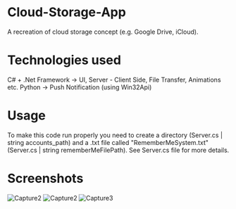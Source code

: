 # Cloud-Storage-App 

A recreation of cloud storage concept (e.g. Google Drive, iCloud).

# Technologies used
C# + .Net Framework -> UI, Server - Client Side, File Transfer, Animations etc.
Python -> Push Notification (using Win32Api)

# Usage
To make this code run properly you need to create a directory (Server.cs | string accounts_path) and a .txt file called "RememberMeSystem.txt" (Server.cs | string rememberMeFilePath). See Server.cs file for more details.

# Screenshots
  ![Capture2](https://user-images.githubusercontent.com/55505135/123136134-40d8e200-d45b-11eb-81bb-bdd029aa46d9.PNG)
  ![Capture2](https://user-images.githubusercontent.com/55505135/123136142-433b3c00-d45b-11eb-8af8-817918112ee0.PNG)
  ![Capture3](https://user-images.githubusercontent.com/55505135/123136145-446c6900-d45b-11eb-99e5-7b65fdc02558.PNG)
